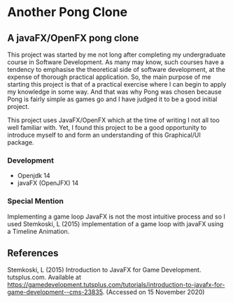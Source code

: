 # Another Pong Clone

## A javaFX/OpenFX pong clone
This project was started by me not long after completing my undergraduate course in Software Development. As many may know, such courses have a tendency to emphasise the theoretical side of software development, at the expense of thorough practical application. So, the main purpose of me starting this project is that of a practical exercise where I can begin to apply my knowledge in some way. And that was why Pong was chosen because Pong is fairly simple as games go and I have judged it to be a good initial project. 

This project uses JavaFX/OpenFX which at the time of writing I not all too well familiar with. Yet, I found this project to be a good opportunity to introduce myself to and form an understanding of this Graphical/UI package. 

### Development
+ Openjdk 14
+ javaFX (OpenJFX) 14

### Special Mention
Implementing a game loop JavaFX is not the most intuitive process and so I used Stemkoski, L (2015) implementation of a game loop with javaFX using a Timeline Animation.

References
-------
Stemkoski, L (2015) Introduction to JavaFX for Game Development. tutsplus.com. Available at https://gamedevelopment.tutsplus.com/tutorials/introduction-to-javafx-for-game-development--cms-23835. (Accessed on 15 November 2020) 
